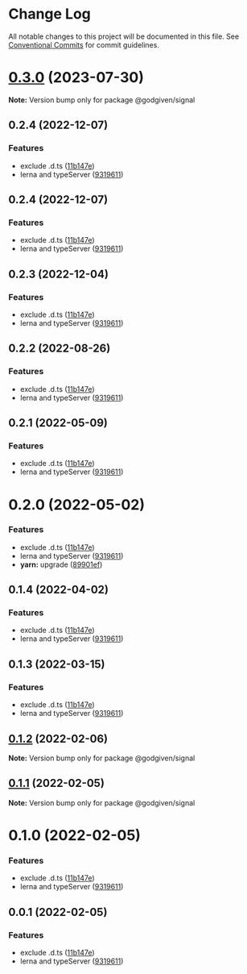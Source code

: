 # Change Log

All notable changes to this project will be documented in this file.
See [Conventional Commits](https://conventionalcommits.org) for commit guidelines.

# [0.3.0](https://github.com/godgiven-project/typeServerLib/compare/v0.2.4...v0.3.0) (2023-07-30)

**Note:** Version bump only for package @godgiven/signal

## 0.2.4 (2022-12-07)

### Features

* exclude .d.ts ([11b147e](https://github.com/godgiven-project/typeServerLib/commit/11b147e5c7d8d2170bc7d3666817245edda6cbf0))
* lerna and typeServer ([9319611](https://github.com/godgiven-project/typeServerLib/commit/9319611c8a75a9d1cec4fcf9f41b413d37d3edf4))

## 0.2.4 (2022-12-07)

### Features

* exclude .d.ts ([11b147e](https://github.com/godgiven-project/typeServerLib/commit/11b147e5c7d8d2170bc7d3666817245edda6cbf0))
* lerna and typeServer ([9319611](https://github.com/godgiven-project/typeServerLib/commit/9319611c8a75a9d1cec4fcf9f41b413d37d3edf4))

## 0.2.3 (2022-12-04)

### Features

* exclude .d.ts ([11b147e](https://github.com/godgiven-project/typeServerLib/commit/11b147e5c7d8d2170bc7d3666817245edda6cbf0))
* lerna and typeServer ([9319611](https://github.com/godgiven-project/typeServerLib/commit/9319611c8a75a9d1cec4fcf9f41b413d37d3edf4))

## 0.2.2 (2022-08-26)

### Features

* exclude .d.ts ([11b147e](https://github.com/godgiven-project/typeServerLib/commit/11b147e5c7d8d2170bc7d3666817245edda6cbf0))
* lerna and typeServer ([9319611](https://github.com/godgiven-project/typeServerLib/commit/9319611c8a75a9d1cec4fcf9f41b413d37d3edf4))

## 0.2.1 (2022-05-09)

### Features

* exclude .d.ts ([11b147e](https://github.com/godgiven-project/typeServerLib/commit/11b147e5c7d8d2170bc7d3666817245edda6cbf0))
* lerna and typeServer ([9319611](https://github.com/godgiven-project/typeServerLib/commit/9319611c8a75a9d1cec4fcf9f41b413d37d3edf4))

# 0.2.0 (2022-05-02)

### Features

* exclude .d.ts ([11b147e](https://github.com/godgiven-project/typeServerLib/commit/11b147e5c7d8d2170bc7d3666817245edda6cbf0))
* lerna and typeServer ([9319611](https://github.com/godgiven-project/typeServerLib/commit/9319611c8a75a9d1cec4fcf9f41b413d37d3edf4))
* **yarn:** upgrade ([89901ef](https://github.com/godgiven-project/typeServerLib/commit/89901efe18fb73d05f28224c9bf54e428eab0625))

## 0.1.4 (2022-04-02)

### Features

* exclude .d.ts ([11b147e](https://github.com/godgiven-project/typeServerLib/commit/11b147e5c7d8d2170bc7d3666817245edda6cbf0))
* lerna and typeServer ([9319611](https://github.com/godgiven-project/typeServerLib/commit/9319611c8a75a9d1cec4fcf9f41b413d37d3edf4))

## 0.1.3 (2022-03-15)

### Features

* exclude .d.ts ([11b147e](https://github.com/godgiven-project/typeServerLib/commit/11b147e5c7d8d2170bc7d3666817245edda6cbf0))
* lerna and typeServer ([9319611](https://github.com/godgiven-project/typeServerLib/commit/9319611c8a75a9d1cec4fcf9f41b413d37d3edf4))

## [0.1.2](https://github.com/godgiven-project/typeServerLib/compare/v0.1.1...v0.1.2) (2022-02-06)

**Note:** Version bump only for package @godgiven/signal

## [0.1.1](https://github.com/godgiven-project/typeServerLib/compare/v0.1.0...v0.1.1) (2022-02-05)

**Note:** Version bump only for package @godgiven/signal

# 0.1.0 (2022-02-05)

### Features

* exclude .d.ts ([11b147e](https://github.com/godgiven-project/typeServerLib/commit/11b147e5c7d8d2170bc7d3666817245edda6cbf0))
* lerna and typeServer ([9319611](https://github.com/godgiven-project/typeServerLib/commit/9319611c8a75a9d1cec4fcf9f41b413d37d3edf4))

## 0.0.1 (2022-02-05)

### Features

* exclude .d.ts ([11b147e](https://github.com/godgiven-project/typeServerLib/commit/11b147e5c7d8d2170bc7d3666817245edda6cbf0))
* lerna and typeServer ([9319611](https://github.com/godgiven-project/typeServerLib/commit/9319611c8a75a9d1cec4fcf9f41b413d37d3edf4))
